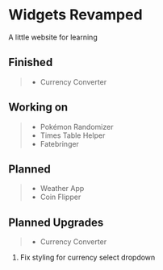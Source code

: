 Widgets Revamped
================

A little website for learning

Finished
--------

> - Currency Converter

Working on
----------

> - Pokémon Randomizer
> - Times Table Helper
> - Fatebringer

Planned
-------

> - Weather App
> - Coin Flipper

Planned Upgrades
----------------

> - Currency Converter

  1. Fix styling for currency select dropdown

